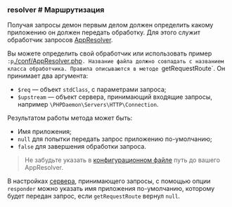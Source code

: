 ### resolver # Маршрутизация

Получая запросы демон первым делом должен определить какому приложению он&#160;должен передать обработку.
Для этого служит обработчик запросов [AppResolver](https://github.com/kakserpom/phpdaemon/blob/master/PHPDaemon/Core/AppResolver.php).

Вы&#160;можете определить свой обработчик или использовать пример `:p`[./conf/AppResolver.php](https://github.com/kakserpom/phpdaemon/blob/master/conf/AppResolver.php)`.
Название файла должно совпадать с названием класса обработчика.
Правила описываются в методе `getRequestRoute`.
Он принимает два аргумента:

 - `$req` &#8212; объект `stdClass`, с&#160;параметрами запроса;
 - `$upstream` &#8212; объект сервера, принимающий входящие запросы, например `\PHPDaemon\Servers\HTTP\Connection`.

Результатом работы метода может быть:

 - Имя приложения;
 - `null` для попытки передать запрос приложению по-умолчанию;
 - `false` для завершения обработки запроса.

> Не&#160;забудьте указать&#160;в [конфигурационном файле](#config/variables/pathes) путь до&#160;вашего AppResolver.

В&#160;настройках [сервера](#servers/options), принимающего запросы, с&#160;помощью опции `responder` можно указать имя приложения по-умолчанию, которому будет передан запрос, если `getRequestRoute` вернул `null`.